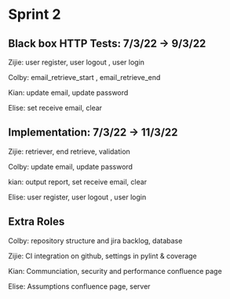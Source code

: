 # Sprint 2 #

## Black box HTTP Tests: 7/3/22 -> 9/3/22 ##

Zijie: user register, user logout , user login

Colby: email_retrieve_start , email_retrieve_end

Kian: update email, update password

Elise: set receive email, clear

## Implementation: 7/3/22 -> 11/3/22 ##

Zijie: retriever, end retrieve, validation

Colby: update email, update password

kian: output report, set receive email, clear

Elise: user register, user logout , user login


## Extra Roles ##

Colby: repository structure and jira backlog, database

Zijie: CI integration on github, settings in pylint & coverage

Kian: Communciation, security and performance confluence page

Elise: Assumptions confluence page, server
